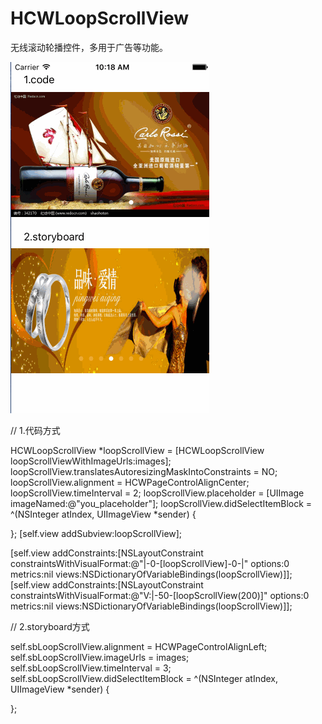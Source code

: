 # HCWLoopScrollView
无线滚动轮播控件，多用于广告等功能。

![image](https://github.com/huangchangweng/HCWLoopScrollView/blob/master/HCWLoopScrollView.gif) 

// 1.代码方式

HCWLoopScrollView *loopScrollView = [HCWLoopScrollView loopScrollViewWithImageUrls:images];
loopScrollView.translatesAutoresizingMaskIntoConstraints = NO;
loopScrollView.alignment = HCWPageControlAlignCenter;
loopScrollView.timeInterval = 2;
loopScrollView.placeholder = [UIImage imageNamed:@"you_placeholder"];
loopScrollView.didSelectItemBlock = ^(NSInteger atIndex, UIImageView *sender) {

};
[self.view addSubview:loopScrollView];

[self.view addConstraints:[NSLayoutConstraint constraintsWithVisualFormat:@"|-0-[loopScrollView]-0-|" options:0 metrics:nil views:NSDictionaryOfVariableBindings(loopScrollView)]];
[self.view addConstraints:[NSLayoutConstraint constraintsWithVisualFormat:@"V:|-50-[loopScrollView(200)]" options:0 metrics:nil views:NSDictionaryOfVariableBindings(loopScrollView)]];


// 2.storyboard方式

self.sbLoopScrollView.alignment = HCWPageControlAlignLeft;
self.sbLoopScrollView.imageUrls = images;
self.sbLoopScrollView.timeInterval = 3;
self.sbLoopScrollView.didSelectItemBlock = ^(NSInteger atIndex, UIImageView *sender) {

};
